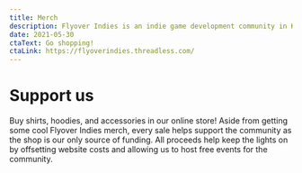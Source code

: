 ```yaml
---
title: Merch
description: Flyover Indies is an indie game development community in Kansas City in Midwest region. Join us for events and to connect with game developers in the area.
date: 2021-05-30
ctaText: Go shopping!
ctaLink: https://flyoverindies.threadless.com/
---
```


# Support us

Buy shirts, hoodies, and accessories in our online store! Aside from getting some cool Flyover Indies merch, every sale helps support the community as the shop is our only source of funding. All proceeds help keep the lights on by offsetting website costs and allowing us to host free events for the community.
